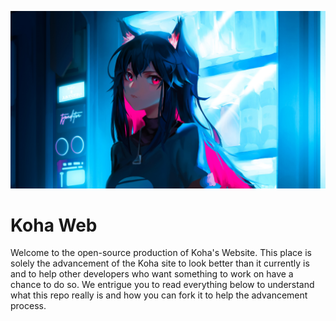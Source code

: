 <p align="center">
  <img width="1080px" src="Assets/Cyber Girl.jpg">
 <p>

# Koha Web
Welcome to the open-source production of Koha's Website. This place is solely the advancement of the Koha site to look better than it currently is and to help other developers who want something to work on have a chance to do so. We entrigue you to read everything below to understand what this repo really is and how you can fork it to help the advancement process.
